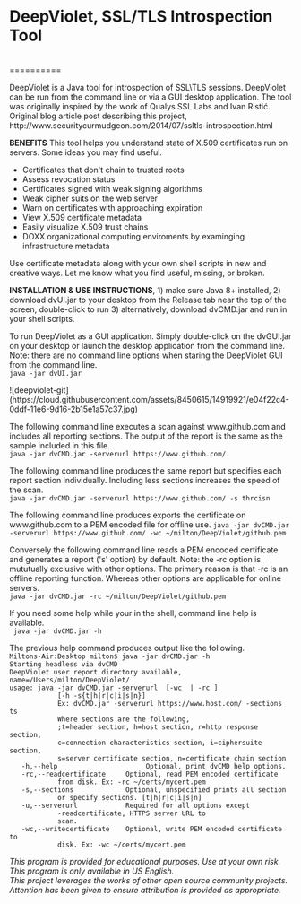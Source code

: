 <h1>DeepViolet, SSL/TLS Introspection Tool</h1><br/>
==========
<p/>
DeepViolet is a Java tool for introspection of SSL\TLS sessions.  DeepViolet can be run from the command line or via a GUI desktop application.  The tool was originally inspired by the work of Qualys SSL Labs and Ivan Ristić.  Original blog article post describing this project, http://www.securitycurmudgeon.com/2014/07/ssltls-introspection.html<br/>
<p/>
<b>BENEFITS</b>
This tool helps you understand state of X.509 certificates run on servers.  Some ideas you may find useful.
<ul>
<li>Certificates that don't chain to trusted roots</li>
<li>Assess revocation status</li>
<li>Certificates signed with weak signing algorithms</li>
<li>Weak cipher suits on the web server</li>
<li>Warn on certificates with approaching expiration</li>
<li>View X.509 certificate metadata</li>
<li>Easily visualize X.509 trust chains</li>
<li>DOXX organizational computing enviroments by examinging infrastructure metadata</li>
</ul>
<p/>
Use certificate metadata along with your own shell scripts in new and creative ways.  Let me know what you find useful, missing, or broken.
<p/>
<b>INSTALLATION & USE INSTRUCTIONS</b>, 1) make sure Java 8+ installed, 2) download dvUI.jar to your desktop from the Release tab near the top of the screen, double-click to run 3) alternatively, download dvCMD.jar and run in your shell scripts.  
<p/>
To run DeepViolet as a GUI application.  Simply double-click on the dvGUI.jar on your desktop or launch the desktop application from the command line.  Note: there are no command line options when staring the DeepViolet GUI from the command line.<br/>
<code>java -jar dvUI.jar</code>
<p/>
![deepviolet-git](https://cloud.githubusercontent.com/assets/8450615/14919921/e04f22c4-0ddf-11e6-9d16-2b15e1a57c37.jpg)
<p/>
The following command line executes a scan against www.github.com and includes all reporting sections.  The output of the report is the same as the sample included in this file.<br/>
<code>java -jar dvCMD.jar -serverurl https://www.github.com/</code>
<p/>
The following command line produces the same report but specifies each report section individually.  Including less sections increases the speed of the scan.<br/>
<code>java -jar dvCMD.jar -serverurl https://www.github.com/ -s thrcisn</code>
<p/>
The following command line produces exports the certificate on www.github.com to a PEM encoded file for offline use.
<code>java -jar dvCMD.jar -serverurl https://www.github.com/ -wc ~/milton/DeepViolet/github.pem</code><br/>
<p/>
Conversely the following command line reads a PEM encoded certificate and generates a report ('s' option) by default.  Note: the -rc option is mututually exclusive with other options.  The primary reason is that -rc is an offline reporting function.  Whereas other options are applicable for online servers.<br/>
<code>java -jar dvCMD.jar -rc ~/milton/DeepViolet/github.pem</code>
<p/>
If you need some help while your in the shell, command line help is available.<br/>
<code> java -jar dvCMD.jar -h</code>
<p/>
The previous help command produces output like the following.<br/>
<code>Miltons-Air:Desktop milton$ java -jar dvCMD.jar -h</code><br/>
<code>Starting headless via dvCMD</code><br/>
<code>DeepViolet user report directory available, name=/Users/milton/DeepViolet/</code><br/>
<code>usage: java -jar dvCMD.jar -serverurl <host|ip> [-wc <file> | -rc <file>]</code><br/>
<code>&nbsp;&nbsp;&nbsp;&nbsp;&nbsp;&nbsp;&nbsp;&nbsp;&nbsp;&nbsp;&nbsp;&nbsp;[-h -s{t|h|r|c|i|s|n}]</code><br/>
<code>&nbsp;&nbsp;&nbsp;&nbsp;&nbsp;&nbsp;&nbsp;&nbsp;&nbsp;&nbsp;&nbsp;&nbsp;Ex: dvCMD.jar -serverurl https://www.host.com/ -sections ts</code><br/>
<code>&nbsp;&nbsp;&nbsp;&nbsp;&nbsp;&nbsp;&nbsp;&nbsp;&nbsp;&nbsp;&nbsp;&nbsp;Where sections are the following,</code><br/>
<code>&nbsp;&nbsp;&nbsp;&nbsp;&nbsp;&nbsp;&nbsp;&nbsp;&nbsp;&nbsp;&nbsp;&nbsp;;t=header section, h=host section, r=http response section,</code><br/>
<code>&nbsp;&nbsp;&nbsp;&nbsp;&nbsp;&nbsp;&nbsp;&nbsp;&nbsp;&nbsp;&nbsp;&nbsp;c=connection characteristics section, i=ciphersuite section,</code><br/>
<code>&nbsp;&nbsp;&nbsp;&nbsp;&nbsp;&nbsp;&nbsp;&nbsp;&nbsp;&nbsp;&nbsp;&nbsp;s=server certificate section, n=certificate chain section</code><br/>
<code>&nbsp;&nbsp;&nbsp;-h,--help                      Optional, print dvCMD help options.</code><br/>
<code>&nbsp;&nbsp;&nbsp;-rc,--readcertificate <arg>    Optional, read PEM encoded certificate</code><br/>
<code>&nbsp;&nbsp;&nbsp;&nbsp;&nbsp;&nbsp;&nbsp;&nbsp;&nbsp;&nbsp;&nbsp;&nbsp;from disk. Ex: -rc ~/certs/mycert.pem</code><br/>
<code>&nbsp;&nbsp;&nbsp;-s,--sections <arg>            Optional, unspecified prints all section</code><br/>
<code>&nbsp;&nbsp;&nbsp;&nbsp;&nbsp;&nbsp;&nbsp;&nbsp;&nbsp;&nbsp;&nbsp;&nbsp;or specify sections. [t|h|r|c|i|s|n]</code><br/>
<code>&nbsp;&nbsp;&nbsp;-u,--serverurl <arg>           Required for all options except</code><br/>
<code>&nbsp;&nbsp;&nbsp;&nbsp;&nbsp;&nbsp;&nbsp;&nbsp;&nbsp;&nbsp;&nbsp;&nbsp;-readcertificate, HTTPS server URL to</code><br/>
<code>&nbsp;&nbsp;&nbsp;&nbsp;&nbsp;&nbsp;&nbsp;&nbsp;&nbsp;&nbsp;&nbsp;&nbsp;scan.</code><br/>
<code>&nbsp;&nbsp;&nbsp;-wc,--writecertificate <arg>   Optional, write PEM encoded certificate to</code><br/>
<code>&nbsp;&nbsp;&nbsp;&nbsp;&nbsp;&nbsp;&nbsp;&nbsp;&nbsp;&nbsp;&nbsp;&nbsp;disk. Ex: -wc ~/certs/mycert.pem</code><br/>
<p/>
<i>This program is provided for educational purposes.  Use at your own risk.  This program is only available in US English.<br/>
This project leverages the works of other open source community projects.  Attention has been given to ensure attribution is provided as appropriate.</i>
